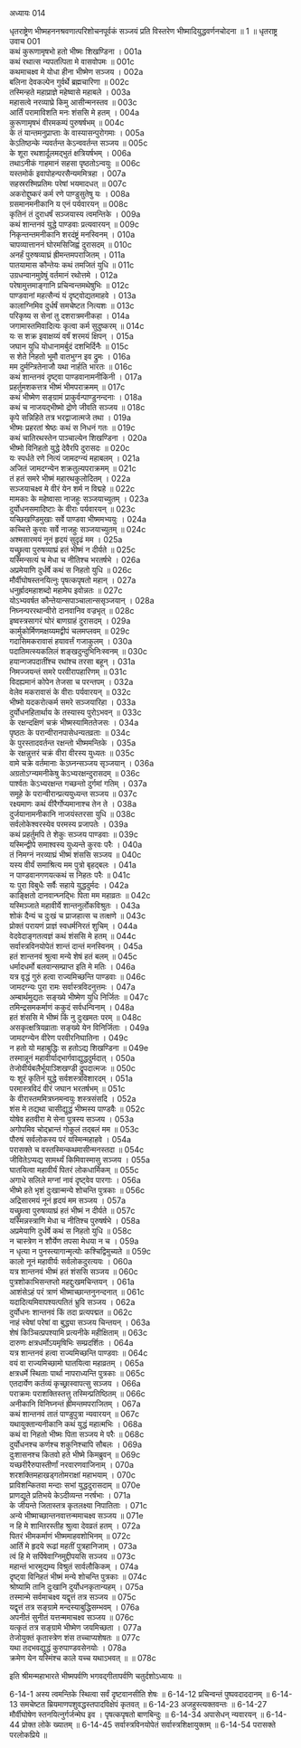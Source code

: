 अध्यायः 014

धृतराष्ट्रेण भीष्महननश्रवणात्परिशोचनपूर्वकं सञ्जयं प्रति विस्तरेण भीष्मादियुद्धवर्णनचोदना ॥ 1 ॥
धृतराष्ट्र उवाच 	001  
कथं कुरूणामृषभो हतो भीष्मः शिखण्डिना ।	001a  
कथं रथात्स न्यपतत्पिता मे वासवोपमः ॥	001c  
कथमाचक्ष्व मे योधा हीना भीष्मेण सञ्जय ।	002a  
बलिना देवकल्पेन गुर्वर्थे ब्रह्मचारिणा ॥	002c  
तस्मिन्हते महाप्राज्ञे महेष्वासे महाबले ।	003a  
महासत्वे नरव्याघ्रे किमु आसीन्मनस्तव ॥	003c  
आर्तिं परामाविशति मनः शंससि मे हतम् ।	004a  
कुरूणामृषभं वीरमकम्पं पुरुषर्षभम् ॥	004c  
के तं यान्तमनुप्राप्ताः के वास्यासन्पुरोगमाः ।	005a  
केऽतिष्ठन्के न्यवर्तन्त केऽन्ववर्तन्त सञ्जय ॥	005c  
के शूरा रथशार्दूलमद्भुतं क्षत्रियर्षभम् ।	006a  
तथाऽनीकं गाहमानं सहसा पृष्ठतोऽन्वयुः ॥	006c  
यस्तमोर्क इवापोहन्परसैन्यममित्रहा ।	007a  
सहस्ररश्मिप्रतिमः परेषां भयमादधत् ॥	007c  
अकरोद्दुष्करं कर्म रणे पाण्डुसुतेषु यः ।	008a  
ग्रसमानमनीकानि य एनं पर्यवारयन् ॥	008c  
कृतिनं तं दुराधर्षं सञ्जयास्य त्वमन्तिके ।	009a  
कथं शान्तनवं युद्धे पाण्डवाः प्रत्यवारयन् ॥	009c  
निकृन्तन्तमनीकानि शरदंष्ट्रं मनस्विनम् ।	010a  
चापव्यात्ताननं घोरमसिजिह्वं दुरासदम् ॥	010c  
अनर्हं पुरुषव्याघ्रं ह्रीमन्तमपराजितम् ।	011a  
पातयामास कौन्तेयः कथं तमजितं युधि ॥	011c  
उग्रधन्वानमुग्रेषुं वर्तमानं रथोत्तमे ।	012a  
परेषामुत्तमाङ्गानि प्रचिन्वन्तमथेषुभिः ॥	012c  
पाण्डवानां महत्सैन्यं यं दृष्ट्वोद्यतमाहवे ।	013a  
कालाग्निमिव दुर्धर्षं समचेष्टत नित्यशः ॥	013c  
परिकृष्य स सेनां तु दशरात्रमनीकहा ।	014a  
जगामास्तमिवादित्यः कृत्वा कर्म सुदुष्करम् ॥	014c  
यः स शक्र इवाक्षय्यं वर्षं शरमयं क्षिपन् ।	015a  
जघान युधि योधानामर्बुदं दशभिर्दिनैः ॥	015c  
स शेते निहतो भूमौ वातभुग्न इव द्रुमः ।	016a  
मम दुर्मन्त्रितेनाजौ यथा नार्हति भारतः ॥	016c  
कथं शान्तनवं दृष्ट्वा पाण्डवानामनीकिनी ।	017a  
प्रहर्तुमशकत्तत्र भीष्मं भीमपराक्रमम् ॥	017c  
कथं भीष्मेण सङ्ग्रामं प्राकुर्वन्पाण्डुनन्दनाः ।	018a  
कथं च नाजयद्भीष्मो द्रोणे जीवति सञ्जय ॥	018c  
कृपे सन्निहिते तत्र भरद्वाजात्मजे तथा ।	019a  
भीष्मः प्रहरतां श्रेष्ठः कथं स निधनं गतः ॥	019c  
कथं चातिरथस्तेन पाञ्चाल्येन शिखण्डिना ।	020a  
भीष्मो विनिहतो युद्धे देवैरपि दुरासदः ॥	020c  
यः स्पर्धते रणे नित्यं जामदग्न्यं महाबलम् ।	021a  
अजितं जामदग्न्येन शक्रतुल्यपराक्रमम् ॥	021c  
तं हतं समरे भीष्मं महारथकुलोदितम् ।	022a  
सञ्जयाचक्ष्व मे वीरं येन शर्म न विद्महे ॥	022c  
मामकाः के महेष्वासा नाजहुः सञ्जयाच्युतम् ।	023a  
दुर्योधनसमादिष्टाः के वीराः पर्यवारयन् ॥	023c  
यच्छिखण्डिमुखाः सर्वे पाण्डवा भीष्ममभ्ययुः ।	024a  
कच्चित्ते कुरवः सर्वे नाजहुः सञ्जयाच्युतम् ॥	024c  
अश्मसारमयं नूनं हृदयं सुदृढं मम ।	025a  
यच्छ्रुत्वा पुरुषव्याघ्रं हतं भीष्मं न दीर्यते ॥	025c  
यस्मिन्सत्यं च मेधा च नीतिश्च भरतर्षभे ।	026a  
अप्रमेयाणि दुर्धर्षे कथं स निहतो युधि ॥	026c  
मौर्वीघोषस्तनयित्नुः पृषत्कपृषतो महान् ।	027a  
धनुर्ह्रादमहाशब्दो महामेघ इवोन्नतः ॥	027c  
योऽभ्यवर्षत कौन्तेयान्सपाञ्चालान्ससृञ्जयान् ।	028a  
निघ्नन्पररथान्वीरो दानवानिव वज्रभृत् ॥	028c  
इष्वस्त्रसागरं घोरं बाणग्राहं दुरासदम् ।	029a  
कार्मुकोर्मिणमक्षय्यमद्वीपं चलमप्लवम् ॥	029c  
गदासिमकरावासं हयावर्त्तं गजाकुलम् ।	030a  
पदातिमत्स्यकलिलं शङ्खदुन्दुभिनिःस्वनम् ॥	030c  
हयान्गजपदातींश्च रथांश्च तरसा बहून् ।	031a  
निमज्जयन्तं समरे परवीरापहारिणम् ॥	031c  
विदह्यमानं कोपेन तेजसा च परन्तपम् ।	032a  
वेलेव मकरावासं के वीराः पर्यवारयन् ॥	032c  
भीष्मो यदकरोत्कर्म समरे सञ्जयारिहा ।	033a  
दुर्योधनहितार्थाय के तस्यास्य पुरोऽभवन् ॥	033c  
के रक्षन्दक्षिणं चक्रं भीष्मस्यामिततेजसः ।	034a  
पृष्ठतः के परान्वीरानपासेधन्यतव्रताः ॥	034c  
के पुरस्तादवर्तन्त रक्षन्तो भीष्ममन्तिके ।	035a  
के रक्षन्नुत्तरं चक्रं वीरा वीरस्य युध्यतः ॥	035c  
वामे चक्रे वर्तमानाः केऽघ्नन्सञ्जय सृञ्जयान् ।	036a  
अग्रतोऽग्न्यमनीकेषु केऽभ्यरक्षन्दुरासदम् ॥	036c  
पार्श्वतः केऽभ्यरक्षन्त गच्छन्तो दुर्गमां गतिम् ।	037a  
समूहे के परान्वीरान्प्रत्ययुध्यन्त सञ्जय ॥	037c  
रक्ष्यमाणः कथं वीरैर्गोप्यमानाश्च तेन ते ।	038a  
दुर्जयानामनीकानि नाजयंस्तरसा युधि ॥	038c  
सर्वलोकेश्वरस्येव परमस्य प्रजापतेः ।	039a  
कथं प्रहर्तुमपि ते शेकुः सञ्जय पाण्डवाः ॥	039c  
यस्मिन्द्वीपे समाश्वस्य युध्यन्ते कुरवः परैः ।	040a  
तं निमग्नं नरव्याघ्रं भीष्मं शंससि सञ्जय ॥	040c  
यस्य वीर्यं समाश्रित्य मम पुत्रो बृहद्बलः ।	041a  
न पाण्डवानगणयत्कथं स निहतः परैः ॥	041c  
यः पुरा विबुधैः सर्वैः सहाये युद्धदुर्मदः ।	042a  
काङ्क्षितो दानवान्घ्नद्भिः पिता मम महाव्रतः ॥	042c  
यस्मिञ्जाते महावीर्ये शान्तनुर्लोकविश्रुतः ।	043a  
शोकं दैन्यं च दुःखं च प्राजहात्स च तत्क्षणे ॥	043c  
प्रोक्तं परायणं प्राज्ञं स्वधर्मनिरतं शुचिम् ।	044a  
वेदवेदाङ्गतत्वज्ञं कथं शंससि मे हतम् ॥	044c  
सर्वास्त्रविनयोपेतं शान्तं दान्तं मनस्विनम् ।	045a  
हतं शान्तनवं श्रुत्वा मन्ये शेषं हतं बलम् ॥	045c  
धर्मादधर्मो बलवान्सम्प्राप्त इति मे मतिः ।	046a  
यत्र वृद्धं गुरुं हत्वा राज्यमिच्छन्ति पाण्डवाः ॥	046c  
जामदग्न्यः पुरा रामः सर्वास्त्रविदनुत्तमः ।	047a  
अम्बार्थमुद्यतः सङ्ख्ये भीष्मेण युधि निर्जितः ॥	047c  
तमिन्द्रसमकर्माणं ककुदं सर्वधन्विनाम् ।	048a  
हतं शंससि मे भीष्मं किं नु दुःखमतः परम् ॥	048c  
असकृत्क्षत्रियव्राताः सङ्ख्ये येन विनिर्जिताः ।	049a  
जामदग्न्येन वीरेण परवीरनिघातिना ।	049c  
न हतो यो महाबुद्धिः स हतोऽद्य शिखण्डिना ॥	049e  
तस्मान्नूनं महावीर्याद्भार्गवाद्युद्धदुर्मदात् ।	050a  
तेजोवीर्यबलैर्भूयाञ्शिखण्डी द्रुपदात्मजः ॥	050c  
यः शूरं कृतिनं युद्धे सर्वशस्त्रविशारदम् ।	051a  
परमास्त्रविदं वीरं जघान भरतर्षभम् ॥	051c  
के वीरास्तममित्रघ्नमन्वयुः शस्त्रसंसदि ।	052a  
शंस मे तद्यथा चासीद्युद्धं भीष्मस्य पाण्डवैः ॥	052c  
योषेव हतवीरा मे सेना पुत्रस्य सञ्जय ।	053a  
अगोपमिव चोद्भ्रान्तं गोकुलं तद्बलं मम ॥	053c  
पौरुषं सर्वलोकस्य परं यस्मिन्महाहवे ।	054a  
परासक्ते च वस्तस्मिन्कथमासीन्मनस्तदा ॥	054c  
जीवितेऽप्यद्य सामर्थ्यं किमिवास्मासु सञ्जय ।	055a  
घातयित्वा महावीर्यं पितरं लोकधार्मिकम् ॥	055c  
अगाधे सलिले मग्नां नावं दृष्ट्वेव पारगाः ।	056a  
भीष्मे हते भृशं दुःखान्मन्ये शोचन्ति पुत्रकाः ॥	056c  
अद्रिसारमयं नूनं हृदयं मम सञ्जय ।	057a  
यच्छ्रुत्वा पुरुषव्याघ्रं हतं भीष्मं न दीर्यते ॥	057c  
यस्मिन्नस्त्राणि मेधा च नीतिश्च पुरुषर्षभे ।	058a  
अप्रमेयाणि दुर्धर्षे कथं स निहतो युधि ॥	058c  
न चास्त्रेण न शौर्येण तपसा मेधया न च ।	059a  
न धृत्या न पुनस्त्यागान्मृत्योः कश्चिद्विमुच्यते ॥	059c   
कालो नूनं महावीर्यः सर्वलोकदुरत्ययः ।	060a  
यत्र शान्तनवं भीष्मं हतं शंससि सञ्जय ॥	060c  
पुत्रशोकाभिसन्तप्तो महद्दुःखमचिन्तयन् ।	061a  
आशंसेऽहं परं त्राणं भीष्माच्छान्तनुनन्दनात् ॥	061c  
यदादित्यमिवापश्यत्पतितं भ्रुवि सञ्जय ।	062a  
दुर्योधनः शान्तनवं किं तदा प्रत्यपद्मत ॥	062c  
नाहं स्वेषां परेषां वा बुद्ध्या सञ्जय चिन्तयन् ।	063a  
शेषं किञ्चित्प्रपश्यामि प्रत्यनीके महीक्षिताम् ॥	063c  
दारुणः क्षत्रधर्मोऽयमृषिभिः सम्प्रदर्शितः ।	064a  
यत्र शान्तनवं हत्वा राज्यमिच्छन्ति पाण्डवाः ॥	064c  
वयं वा राज्यमिच्छामो घातयित्वा महाव्रतम् ।	065a  
क्षत्रधर्मे स्थिताः पार्था नापराध्यन्ति पुत्रकाः ॥	065c  
एतदार्येण कर्तव्यं कृच्छ्रास्वापत्सु सञ्जय ।	066a  
पराक्रमः पराशक्तिस्तत्तु तस्मिन्प्रतिष्ठितम् ॥	066c  
अनीकानि विनिघ्नन्तं ह्रीमन्तमपराजितम् ।	067a  
कथं शान्तनवं तातं पाण्डुपुत्रा न्यवारयन् ॥	067c  
यथायुक्तान्यनीकानि कथं युद्धं महात्मभिः ।	068a  
कथं वा निहतो भीष्मः पिता सञ्जय मे परैः ॥	068c  
दुर्योधनश्च कर्णश्च शकुनिश्चापि सौबलः ।	069a  
दुःशासनश्च कितवो हते भीष्मे किमब्रुवन् ॥	069c  
यच्छरीरैरुपास्तीर्णां नरवारणवाजिनाम् ।	070a  
शरशक्तिमहाखड्गतोमराक्षां महाभयाम् ।	070c  
प्राविशन्कितवा मन्दाः सभां युद्धदुरासदाम् ॥	070e  
प्राणद्यूते प्रतिभये केऽदीव्यन्त नरर्षभाः ।	071a  
के जीयन्ते जितास्तत्र कृतलक्ष्या निपातिताः ।	071c  
अन्ये भीष्माच्छान्तनवात्तन्ममाचक्ष्व सञ्जय ॥	071e  
न हि मे शान्तिरस्तीह श्रुत्वा देवव्रतं हतम् ।	072a  
पितरं भीमकर्माणं भीष्ममाहवशोभिनम् ॥	072c  
आर्तिं मे हृदये रूढां महतीं पुत्रहानिजाम् ।	073a  
त्वं हि मे सर्पिषेवाग्निमुद्दीपयसि सञ्जय ॥	073c  
महान्तं भारमुद्यम्य विश्रुतं सार्वलौकिकम् ।	074a  
दृष्ट्वा विनिहतं भीष्मं मन्ये शोचन्ति पुत्रकाः ॥	074c  
श्रोष्यामि तानि दुःखानि दुर्योधनकृतान्यहम् ।	075a  
तस्मान्मे सर्वमाचक्ष्व यद्वृत्तं तत्र सञ्जय ॥	075c  
यद्वृत्तं तत्र सङ्ग्रामे मन्दस्याबुद्धिसम्भवम् ।	076a  
अपनीतं सुनीतं यत्तन्ममाचक्ष्व सञ्जय ॥	076c  
यत्कृतं तत्र सङ्ग्रामे भीष्मेण जयमिच्छता ।	077a  
तेजोयुक्तं कृतास्त्रेण शंस तच्चाप्यशेषतः ॥	077c  
यथा तदभवद्युद्धं कुरुपाण्डवसेनयोः ।	078a  
क्रमेण येन यस्मिंश्च काले यच्च यथाऽभवत् ॥ ॥	078c  

इति श्रीमन्महाभारते भीष्मपर्वणि भगवद्गीतापर्वणि चतुर्दशोऽध्यायः ॥

6-14-1 अस्य त्वमन्तिके स्थित्वा सर्वं दृष्टवानसीति शेषः ॥ 6-14-12 प्रचिन्वन्तं पुष्पवदाददानम् ॥ 6-14-13 समचेष्टत म्रियमाणपशुवद्धस्तपादविक्षेपं कृतवत् ॥ 6-14-23 अजहुस्त्यक्तवन्तः ॥ 6-14-27 मौर्वीघोषेण स्तनयित्नुर्गर्जन्मेघ इव । पृषत्कपृषतो बाणबिन्दुः ॥ 6-14-34 अपासेधन् न्यवारयन् ॥ 6-14-44 प्रोक्त लोके ख्यातम् ॥ 6-14-45 सर्वास्त्रविनयोपेतं सर्वास्त्रशिक्षायुक्तम् ॥ 6-14-54 परासक्ते परलोकप्रिये ॥
